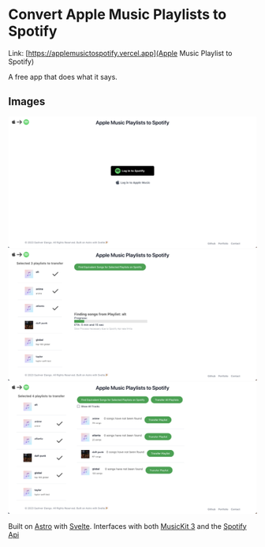 # Convert Apple Music Playlists to Spotify

Link: [https://applemusictospotify.vercel.app](Apple Music Playlist to Spotify)

A free app that does what it says.

## Images

![Login Page](./imgs/login.png)
![Playlist Conversion](./imgs/select.png)
![Review Page](./imgs/review.png)

Built on [Astro](https://astro.build/) with [Svelte](https://svelte.dev/).
Interfaces with both [MusicKit 3](https://developer.apple.com/musickit/) and the [Spotify Api](https://github.com/JMPerez/spotify-web-api-js)
